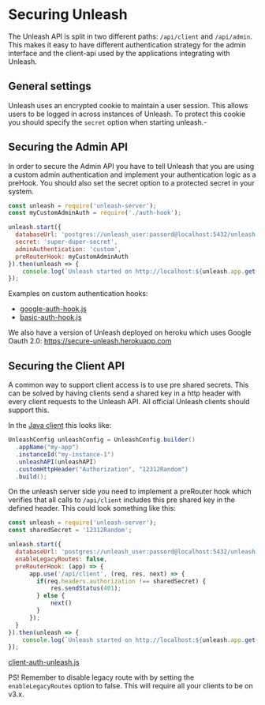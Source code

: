 # Securing Unleash
The Unleash API is split in two different paths: `/api/client` and `/api/admin`. 
This makes it easy to have different authentication strategy for the admin interface and the client-api used by the applications integrating with Unleash. 

## General settings
Unleash uses an encrypted cookie to maintain a user session. This allows users to be logged in across instances of Unleash. To protect this cookie you should specify the `secret` option when starting unleash.- 

## Securing the Admin API
In order to secure the Admin API you have to tell Unleash that you are using a custom admin authentication and implement your authentication logic as a preHook. You should also set the secret option to a protected secret in your system. 

```javascript
const unleash = require('unleash-server');
const myCustomAdminAuth = require('./auth-hook');

unleash.start({
  databaseUrl: 'postgres://unleash_user:passord@localhost:5432/unleash',
  secret: 'super-duper-secret',
  adminAuthentication: 'custom',
  preRouterHook: myCustomAdminAuth
}).then(unleash => {
    console.log(`Unleash started on http://localhost:${unleash.app.get('port')}`);
});
```

Examples on custom authentication hooks:
- [google-auth-hook.js](https://github.com/Unleash/unleash/blob/master/examples/google-auth-hook.js)
- [basic-auth-hook.js](https://github.com/Unleash/unleash/blob/master/examples/basic-auth-hook.js)

We also have a version of Unleash deployed on heroku which uses Google Oauth 2.0:
https://secure-unleash.herokuapp.com

## Securing the Client API
A common way to support client access is to use pre shared secrets. This can be solved by having clients send a shared key in a http header with every client requests to the Unleash API. All official Unleash clients should support this. 

In the [Java client](https://github.com/Unleash/unleash-client-java#custom-http-headers) this looks like:

```java
UnleashConfig unleashConfig = UnleashConfig.builder()
  .appName("my-app")
  .instanceId("my-instance-1")
  .unleashAPI(unleashAPI)
  .customHttpHeader("Authorization", "12312Random")
  .build();
```

On the unleash server side you need to implement a preRouter hook which verifies that all calls to `/api/client` includes this pre shared key in the defined header. This could look something like this:

```javascript
const unleash = require('unleash-server');
const sharedSecret = '12312Random';

unleash.start({
  databaseUrl: 'postgres://unleash_user:passord@localhost:5432/unleash',
  enableLegacyRoutes: false,
  preRouterHook: (app) => {
      app.use('/api/client', (req, res, next) => {
        if(req.headers.authorization !== sharedSecret) {
            res.sendStatus(401);
        } else {
            next()
        }
      });
  }
}).then(unleash => {
    console.log(`Unleash started on http://localhost:${unleash.app.get('port')}`);
});
```

[client-auth-unleash.js](https://github.com/Unleash/unleash/blob/master/examples/client-auth-unleash.js)


PS! Remember to disable legacy route with by setting the `enableLegacyRoutes` option to false. This will require all your clients to be on v3.x. 
